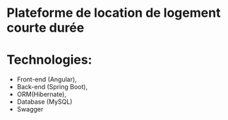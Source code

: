 # Plateforme de location de logement courte durée
# Technologies:
- Front-end (Angular), 
- Back-end (Spring Boot), 
- ORM(Hibernate), 
- Database (MySQL)
- Swagger
